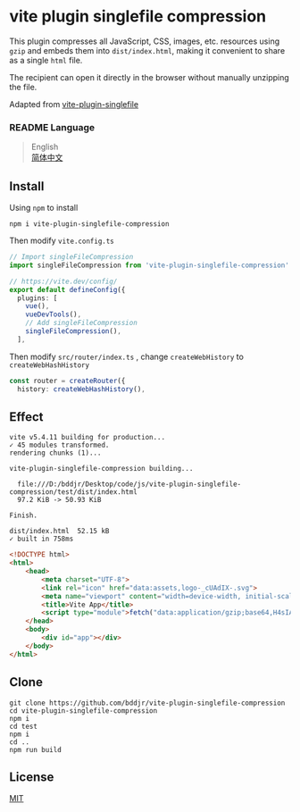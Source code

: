 # vite plugin singlefile compression

This plugin compresses all JavaScript, CSS, images, etc. resources using `gzip` and embeds them into `dist/index.html`, making it convenient to share as a single `html` file.

The recipient can open it directly in the browser without manually unzipping the file.

Adapted from [vite-plugin-singlefile](https://www.npmjs.com/package/vite-plugin-singlefile)

### README Language

> English  
> [简体中文](README-zh-CN.md)

## Install

Using `npm` to install

```
npm i vite-plugin-singlefile-compression
```

Then modify `vite.config.ts`

```ts
// Import singleFileCompression
import singleFileCompression from 'vite-plugin-singlefile-compression'

// https://vite.dev/config/
export default defineConfig({
  plugins: [
    vue(),
    vueDevTools(),
    // Add singleFileCompression
    singleFileCompression(),
  ],
```

Then modify `src/router/index.ts` , change `createWebHistory` to `createWebHashHistory`

```ts
const router = createRouter({
  history: createWebHashHistory(),
```

## Effect

```
vite v5.4.11 building for production...
✓ 45 modules transformed.
rendering chunks (1)...

vite-plugin-singlefile-compression building...

  file:///D:/bddjr/Desktop/code/js/vite-plugin-singlefile-compression/test/dist/index.html
  97.2 KiB -> 50.93 KiB

Finish.

dist/index.html  52.15 kB
✓ built in 758ms
```

```html
<!DOCTYPE html>
<html>
    <head>
        <meta charset="UTF-8">
        <link rel="icon" href="data:assets,logo-_cUAdIX-.svg">
        <meta name="viewport" content="width=device-width, initial-scale=1.0">
        <title>Vite App</title>
        <script type="module">fetch("data:application/gzip;base64,H4sIAAAA******T5qJhAEA").then((e=>e.blob())).then((e=>new Response(e.stream().pipeThrough(new DecompressionStream("gzip")),{headers:{"Content-Type":"text/javascript"}}).blob())).then((e=>import(e=URL.createObjectURL(e)).finally((()=>URL.revokeObjectURL(e)))));</script>
    </head>
    <body>
        <div id="app"></div>
    </body>
</html>
```

## Clone

```
git clone https://github.com/bddjr/vite-plugin-singlefile-compression
cd vite-plugin-singlefile-compression
npm i
cd test
npm i
cd ..
npm run build
```

## License

[MIT](LICENSE.txt)
